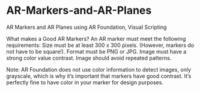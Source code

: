 # AR-Markers-and-AR-Planes
AR Markers and AR Planes using AR Foundation, Visual Scripting

What makes a Good AR Markers?
An AR marker must meet the following requirements:
Size must be at least 300 x 300 pixels. (However, markers do not have to be square!).
Format must be PNG or JPG. 
Image must have a strong color value contrast. 
Image should avoid repeated patterns.

Note: AR Foundation does not use color information to detect images, only grayscale, which is why it’s important that markers have good contrast. It’s perfectly fine to have color in your marker for design purposes.
